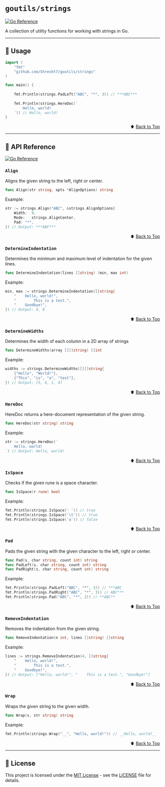 # `goutils/strings`

[![Go Reference](https://pkg.go.dev/badge/x/github.com/Shresht7/goutils/strings.svg)](https://pkg.go.dev/x/github.com/Shresht7/goutils/strings)

A collection of utility functions for working with strings in Go.

---

## 📖 Usage

```go
import (
    "fmt"
    "github.com/Shresht7/goutils/strings"
)

func main() {
    
    fmt.Println(strings.PadLeft("ABC", "*", 3)) // ***ABC***
    
    fmt.Println(strings.HereDoc(`
        Hello, world!
    `)) // Hello, world!
}
```

<div align="right">

⬆️ [Back to Top][top]

</div>

---

## 📘 API Reference

[![Go Reference](https://pkg.go.dev/badge/x/github.com/Shresht7/goutils/strings.svg)](https://pkg.go.dev/x/github.com/Shresht7/goutils/strings)

### `Align`

Aligns the given string to the left, right or center.

```go
func Align(str string, opts *AlignOptions) string
```

Example:

```go
str := strings.Align("ABC", &strings.AlignOptions{
    Width:  9,
    Mode:   strings.AlignCenter,
    Pad: "*",
}) // Output: ***ABC***
```

<div align="right">

⬆️ [Back to Top][top]

</div>

### `DetermineIndentation`

Determines the minimum and maximum level of indentation for the given lines.

```go
func DetermineIndentation(lines []string) (min, max int)
```

Example:

```go
min, max := strings.DetermineIndentation([]string{
    "    Hello, world!",
    "        This is a test.",
    "    Goodbye!",
}) // Output: 4, 8
```

<div align="right">

⬆️ [Back to Top][top]

</div>

### `DetermineWidths`

Determines the width of each column in a 2D array of strings

```go
func DetermineWidths(array [][]string) []int
```

Example:

```go
widths := strings.DetermineWidths([][]string{
    {"Hello", "World!"},
    {"This", "is", "a", "test"},
}) // Output: [5, 6, 1, 4]
```

<div align="right">

⬆️ [Back to Top][top]

</div>

### `HereDoc`

HereDoc returns a here-document representation of the given string.

```go
func HereDoc(str string) string
```

Example:

```go
str := strings.HereDoc(`
    Hello, world!
`) // Output: Hello, world!
```

<div align="right">

⬆️ [Back to Top][top]

</div>

### `IsSpace`

Checks if the given rune is a space character.

```go
func IsSpace(r rune) bool
```

Example:

```go
fmt.Println(strings.IsSpace(' ')) // true
fmt.Println(strings.IsSpace('\t')) // true
fmt.Println(strings.IsSpace('a')) // false
```

<div align="right">

⬆️ [Back to Top][top]

</div>

### `Pad`

Pads the given string with the given character to the left, right or center.

```go
func Pad(s, char string, count int) string
func PadLeft(s, char string, count int) string
func PadRight(s, char string, count int) string
```

Example:

```go
fmt.Println(strings.PadLeft("ABC", "*", 3)) // ***ABC
fmt.Println(strings.PadRight("ABC", "*", 3)) // ABC***
fmt.Println(strings.Pad("ABC", "*", 2)) // **ABC**
```

<div align="right">

⬆️ [Back to Top][top]

</div>

### `RemoveIndentation`

Removes the indentation from the given string.

```go
func RemoveIndentation(n int, lines []string) []string
```

Example:

```go
lines := strings.RemoveIndentation(4, []string{
    "    Hello, world!",
    "        This is a test.",
    "    Goodbye!",
}) // Output: ["Hello, world!", "    This is a test.", "Goodbye!"]
```

<div align="right">

⬆️ [Back to Top][top]

</div>

### `Wrap`

Wraps the given string to the given width.

```go
func Wrap(s, str string) string
```

Example:

```go
fmt.Println(strings.Wrap("__", "Hello, world!")) // __Hello, world!__
```

<div align="right">

⬆️ [Back to Top][top]

</div>

---

## 📑 License

This project is licensed under the [MIT License](../LICENSE) - see the [LICENSE](../LICENSE) file for details.



<!-- LINKS -->

[top]: #goutils/strings
